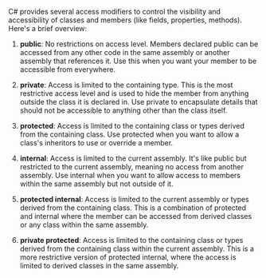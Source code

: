 C# provides several access modifiers to control the visibility and accessibility of classes and members (like fields, properties, methods). Here's a brief overview:

1. **public**: No restrictions on access level. Members declared public can be accessed from any other code in the same assembly or another assembly that references it. Use this when you want your member to be accessible from everywhere.

2. **private**: Access is limited to the containing type. This is the most restrictive access level and is used to hide the member from anything outside the class it is declared in. Use private to encapsulate details that should not be accessible to anything other than the class itself.

3. **protected**: Access is limited to the containing class or types derived from the containing class. Use protected when you want to allow a class's inheritors to use or override a member.

4. **internal**: Access is limited to the current assembly. It's like public but restricted to the current assembly, meaning no access from another assembly. Use internal when you want to allow access to members within the same assembly but not outside of it.

5. **protected internal**: Access is limited to the current assembly or types derived from the containing class. This is a combination of protected and internal where the member can be accessed from derived classes or any class within the same assembly.

6. **private protected**: Access is limited to the containing class or types derived from the containing class within the current assembly. This is a more restrictive version of protected internal, where the access is limited to derived classes in the same assembly.